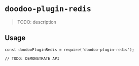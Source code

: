 # `doodoo-plugin-redis`

> TODO: description

## Usage

```
const doodooPluginRedis = require('doodoo-plugin-redis');

// TODO: DEMONSTRATE API
```
